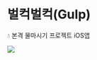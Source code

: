 # 벌컥벌컥(Gulp)
💧 본격 물마시기 프로젝트 iOS앱

<img src="https://user-images.githubusercontent.com/59601439/115199996-bd370800-a12e-11eb-8f70-bc1ab0a0c97d.PNG">